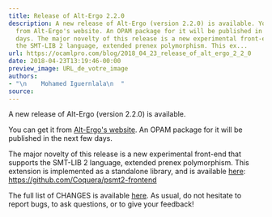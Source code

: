 ```yaml
---
title: Release of Alt-Ergo 2.2.0
description: A new release of Alt-Ergo (version 2.2.0) is available. You can get it
  from Alt-Ergo's website. An OPAM package for it will be published in the next few
  days. The major novelty of this release is a new experimental front-end that supports
  the SMT-LIB 2 language, extended prenex polymorphism. This ex...
url: https://ocamlpro.com/blog/2018_04_23_release_of_alt_ergo_2_2_0
date: 2018-04-23T13:19:46-00:00
preview_image: URL_de_votre_image
authors:
- "\n    Mohamed Iguernlala\n  "
source:
---
```


<p>A new release of Alt-Ergo (version 2.2.0) is available.</p>
<p>You can get it from <a href="https://alt-ergo.ocamlpro.com/#releases">Alt-Ergo's website</a>. An OPAM package for it will be published in the next few days.</p>
<p>The major novelty of this release is a new experimental front-end that supports the SMT-LIB 2 language, extended prenex polymorphism. This extension is implemented as a standalone library, and is available <a href="https://github.com/OCamlPro/alt-ergo/blob/2.2.0/sources/CHANGES">here</a>: <a href="https://github.com/Coquera/psmt2-frontend">https://github.com/Coquera/psmt2-frontend</a></p>
<p>The full list of CHANGES is available <a href="https://github.com/OCamlPro/alt-ergo/blob/2.2.0/sources/CHANGES">here</a>. As usual, do not hesitate to report bugs, to ask questions, or to give your feedback!</p>

